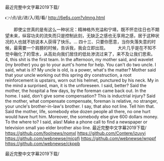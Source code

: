 
最近完整中文字幕2019下载/




👉/点/此/进/入/观/看/ http://6e6s.com?vlmng.html




　　即使尘世真的是有这么一种状况：精神格外充溢和宁靖，既不怀恋往日也不期望未来，纵容功夫的流失而只是控制此刻，无缺乏之感也无享用之感，居于这种状况的人也就不妨说本人获得了快乐。...
	四十三、只要你愿意，当你失落失意的时候，最需要一个肩膀的时候，告诉我，我会立即出现。
　　大片几乎是在不知不觉中融化了的雪水，从高处向我们居住的低处渗流过来了，来不及让我们思索。
4, this shit is the first team.
In the afternoon, my mother said, and wavelet (my brother) you go to your aunt's home for help.
You can't do two uncle.
I said, what is it?
My uncle is old, is a power, what's the matter?
Mother said that your uncle working out this spring dry construction, a root reinforcement is upstairs, worn out his helmet, punctured by his neck.
My in the mind a surprised, man, it is the unforeseen.
I said, better?
Said the mother, the hospital a few days, by the foreman came back out.
In the home.
I said, don't give some compensation?
This is inductrial injury?
Said the mother, what compensate compensate, foreman is relative, no stranger, your uncle's brother-in-law's brother.
I say, that also not line.
Tell him that.
Said the mother, life, somebody else dozen people all there, no one hurt would have hurt him.
Moreover, the somebody else give 600 dollars money.
To the where to?
I said, alas!
Make a phone call to find a newspaper or television small yao elder brother also line.
最近完整中文字幕2019下载/ https://github.com/foolnews/nomxl
https://github.com/Contere/izuyyi
https://github.com/webnewse/micpfj
https://github.com/webnewse/wnppf
https://github.com/webnewse/ckppb





最近完整中文字幕2019下载/
